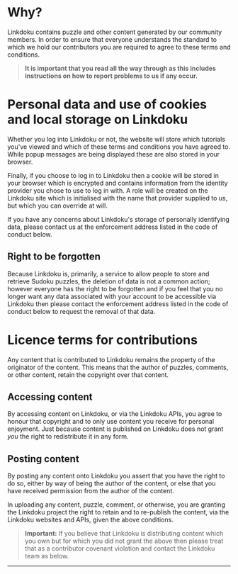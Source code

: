 # Why?

Linkdoku contains puzzle and other content generated by our
community members. In order to ensure that everyone understands
the standard to which we hold our contributors you are required
to agree to these terms and conditions.

> **It is important that you read all the
> way through as this includes instructions on how to report problems
> to us if any occur.**

# Personal data and use of cookies and local storage on Linkdoku

Whether you log into Linkdoku or not, the website will store which
tutorials you've viewed and which of these terms and conditions you
have agreed to. While popup messages are being displayed these are
also stored in your browser.

Finally, if you choose to log in to Linkdoku then a cookie
will be stored in your browser which is encrypted and contains information
from the identity provider you chose to use to log in with. A role will
be created on the Linkdoku site which is initialised with the name that
provider supplied to us, but which you can override at will.

If you have any concerns about Linkdoku's storage of personally identifying
data, please contact us at the enforcement address listed in the
code of conduct below.

## Right to be forgotten

Because Linkdoku is, primarily, a service to allow people to store and
retrieve Sudoku puzzles, the deletion of data is not a common action;
however everyone has the right to be forgotten and if you feel that you
no longer want any data associated with your account to be accessible
via Linkdoku then please contact the enforcement address listed in the
code of conduct below to request the removal of that data.

# Licence terms for contributions

Any content that is contributed to Linkdoku remains the property
of the originator of the content. This means that the author of puzzles,
comments, or other content, retain the copyright over that content.

## Accessing content

By accessing content on Linkdoku, or via the Linkdoku APIs, you agree to
honour that copyright and to only use content you receive for personal
enjoyment. Just because content is published on Linkdoku does not grant
_you_ the right to redistribute it in any form.

## Posting content

By posting any content onto Linkdoku you assert that you have the right
to do so, either by way of being the author of the content, or else
that you have received permission from the author of the content.

In uploading any content, puzzle, comment, or otherwise, you are granting
the Linkdoku project the right to retain and to re-publish the content,
via the Linkdoku websites and APIs, given the above conditions.

> **Important:** If you believe that Linkdoku is distributing content which you own but
> for which you did not grant the above then please treat that as a
> contributor covenant violation and contact the Linkdoku team as below.

---
